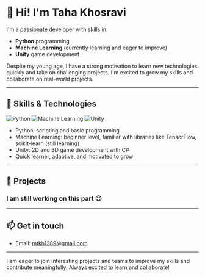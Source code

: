 # 👋 Hi! I'm Taha Khosravi

I'm a passionate developer with skills in:
- **Python** programming
- **Machine Learning** (currently learning and eager to improve)
- **Unity** game development

Despite my young age, I have a strong motivation to learn new technologies quickly and take on challenging projects. I'm excited to grow my skills and collaborate on real-world projects.

---

## 🧰 Skills & Technologies

![Python](https://img.shields.io/badge/-Python-3776AB?style=flat-square&logo=python&logoColor=white)
![Machine Learning](https://img.shields.io/badge/-Machine_Learning-F7931E?style=flat-square&logo=tensorflow&logoColor=white)
![Unity](https://img.shields.io/badge/-Unity-000000?style=flat-square&logo=unity&logoColor=white)

- Python: scripting and basic programming
- Machine Learning: beginner level, familiar with libraries like TensorFlow, scikit-learn (still learning)
- Unity: 2D and 3D game development with C#
- Quick learner, adaptive, and motivated to grow

---

## 🚀 Projects

### I am still working on this part 😉
---

## 📫 Get in touch

- Email: mtkh1389@gmail.com

---

I am eager to join interesting projects and teams to improve my skills and contribute meaningfully. Always excited to learn and collaborate!
